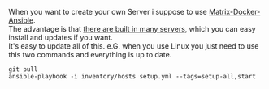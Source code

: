 When you want to create your own Server i suppose to use [Matrix-Docker-Ansible](https://github.com/spantaleev/matrix-docker-ansible-deploy).   
The advantage is that [there are built in many servers](https://github.com/spantaleev/matrix-docker-ansible-deploy#supported-services), which you can easy install and updates if you want.   
It's easy to update all of this. e.G. when you use Linux you just need to use this two commands and everything is up to date.
```
git pull
ansible-playbook -i inventory/hosts setup.yml --tags=setup-all,start
```
